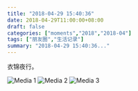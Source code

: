 ```yaml
---
title: "2018-04-29 15:40:36"
date: 2018-04-29T11:00:00+08:00
draft: false
categories: ["moments","2018","2018-04"]
tags: ["朋友圈","生活记录"]
summary: "2018-04-29 15:40:36..."
---
```


衣锦夜行。

![Media 1](/Moments/photos/2018-04-29/201804291540360.jpg)
![Media 2](/Moments/photos/2018-04-29/201804291540361.jpg)
![Media 3](/Moments/photos/2018-04-29/201804291540362.jpg)

